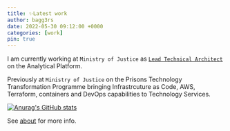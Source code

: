 ```yaml
---
title: ✨Latest work
author: bagg3rs
date: 2022-05-30 09:12:00 +0000
categories: [work]
pin: true
---
```


I am currently working at `Ministry of Justice` as [`Lead Technical Architect`](https://www.gov.uk/guidance/technical-architect#lead-technical-architect) on the Analytical Platform.

Previously at `Ministry of Justice` on the Prisons Technology Transformation Programme bringing Infrastrcuture as Code, AWS, Terraform, containers and DevOps capabilities to Technology Services.

[![Anurag's GitHub stats](https://github-readme-stats.vercel.app/api?username=bagg3rs&theme=github_dark&show_icons=true)](https://github.com/bagg3rs/github-readme-stats)

See [about](https://richardbaguley.com/about) for more info.
